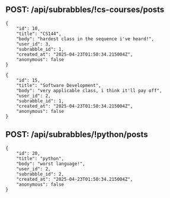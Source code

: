 ## POST: /api/subrabbles/!cs-courses/posts
    {
        "id": 10,
        "title": "CS144",
        "body": "hardest class in the sequence i've heard!",
        "user_id": 3,
        "subrabble_id": 1,
        "created_at": "2025-04-23T01:50:34.215004Z",
        "anonymous": false
    }

    {
        "id": 15,
        "title": "Software Development",
        "body": "very applicable class, i think it'll pay off",
        "user_id": 2,
        "subrabble_id": 1,
        "created_at": "2025-04-23T01:50:34.215004Z",
        "anonymous": false
    }

## POST: /api/subrabbles/!python/posts
    {
        "id": 20,
        "title": "python",
        "body": "worst language!",
        "user_id": 2,
        "subrabble_id": 2,
        "created_at": "2025-04-23T01:50:34.215004Z",
        "anonymous": false
    }